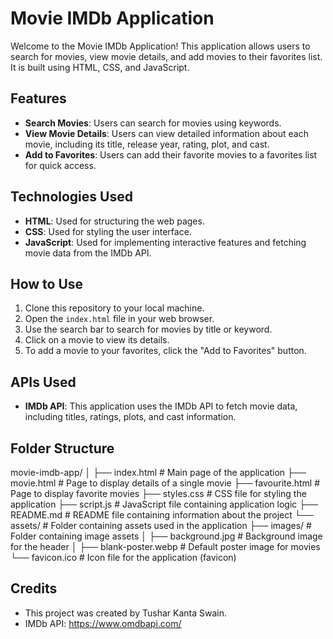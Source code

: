 # Movie IMDb Application

Welcome to the Movie IMDb Application! This application allows users to search for movies, view movie details, and add movies to their favorites list. It is built using HTML, CSS, and JavaScript.

## Features

- **Search Movies**: Users can search for movies using keywords.
- **View Movie Details**: Users can view detailed information about each movie, including its title, release year, rating, plot, and cast.
- **Add to Favorites**: Users can add their favorite movies to a favorites list for quick access.

## Technologies Used

- **HTML**: Used for structuring the web pages.
- **CSS**: Used for styling the user interface.
- **JavaScript**: Used for implementing interactive features and fetching movie data from the IMDb API.

## How to Use

1. Clone this repository to your local machine.
2. Open the `index.html` file in your web browser.
3. Use the search bar to search for movies by title or keyword.
4. Click on a movie to view its details.
5. To add a movie to your favorites, click the "Add to Favorites" button.

## APIs Used

- **IMDb API**: This application uses the IMDb API to fetch movie data, including titles, ratings, plots, and cast information.

## Folder Structure

movie-imdb-app/
│
├── index.html                 # Main page of the application
├── movie.html                 # Page to display details of a single movie
├── favourite.html             # Page to display favorite movies
├── styles.css                 # CSS file for styling the application
├── script.js                  # JavaScript file containing application logic
├── README.md                  # README file containing information about the project
└── assets/                    # Folder containing assets used in the application
    ├── images/                # Folder containing image assets
    │   ├── background.jpg     # Background image for the header
    │   ├── blank-poster.webp  # Default poster image for movies
    └── favicon.ico            # Icon file for the application (favicon)


## Credits

- This project was created by Tushar Kanta Swain.
- IMDb API: https://www.omdbapi.com/

